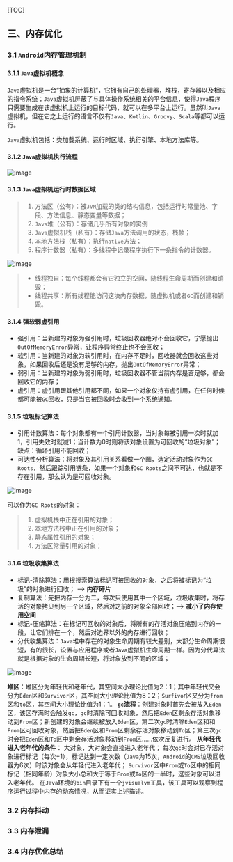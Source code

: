[TOC]

## 三、内存优化

### 3.1 `Android`内存管理机制

#### 3.1.1 `Java`虚拟机概念

`Java`虚拟机是一台“抽象的计算机”，它拥有自己的处理器，堆栈，寄存器以及相应的指令系统；`Java`虚拟机屏蔽了与具体操作系统相关的平台信息，使得`Java`程序只需要生成在该虚拟机上运行的目标代码，就可以在多平台上运行。虽然叫`Java`虚拟机，但在它之上运行的语言不仅有`Java`、`Kotlin`、`Groovy`、`Scala`等都可以运行。

`Java`虚拟机包括：类加载系统、运行时区域、执行引擎、本地方法库等。

#### 3.1.2 `Java`虚拟机执行流程

![image](https://github.com/tianyalu/NeAppPerformance/raw/master/show/jvm_process.png)

#### 3.1.3 `Java`虚拟机运行时数据区域

> 1. 方法区（公有）：被`JVM`加载的类的结构信息，包括运行时常量池、字段、方法信息、静态变量等数据；
> 2. `Java`堆（公有）：存储几乎所有对象的实例
> 3. `Java`虚拟机栈（私有）：存储`Java`方法调用的状态，栈帧；
> 4. 本地方法栈（私有）：执行`native`方法；
> 5. 程序计数器（私有）：多线程中记录程序执行下一条指令的计数器。

![image](https://github.com/tianyalu/NeAppPerformance/raw/master/show/jvm_runtime_data_area.png)

> * 线程独自：每个线程都会有它独立的空间，随线程生命周期而创建和销毁；
> * 线程共享：所有线程能访问这块内存数据，随虚拟机或者`GC`而创建和销毁。

#### 3.1.4 强软弱虚引用

* 强引用：当新建的对象为强引用时，垃圾回收器绝对不会回收它，宁愿抛出`OutOfMemoryError`异常，让程序异常终止也不会回收；
* 软引用：当新建的对象为软引用时，在内存不足时，回收器就会回收这些对象，如果回收后还是没有足够的内存，抛出`OutOfMemoryError`异常；
* 弱引用：当新建的对象为弱引用时，垃圾回收器不管当前内存是否足够，都会回收它的内存；
* 虚引用：虚引用跟其他引用都不同，如果一个对象仅持有虚引用，在任何时候都可能被`GC`回收，只是当它被回收时会收到一个系统通知。

#### 3.1.5 垃圾标记算法

* 引用计数算法：每个对象都有一个引用计数器，当对象每被引用一次时就加1，引用失效时就减1；当计数为0时则将该对象设置为可回收的“垃圾对象”； 缺点：循环引用不能回收；
* 可达性分析算法：将对象及其引用关系看做一个图，选定活动对象作为`GC Roots`，然后跟踪引用链条，如果一个对象和`GC Roots`之间不可达，也就是不存在引用，那么认为是可回收对象。

![image](https://github.com/tianyalu/NeAppPerformance/raw/master/show/gc_roots.png)

可以作为`GC Roots`的对象：

> 1. 虚拟机栈中正在引用的对象；
> 2. 本地方法栈中正在引用的对象；
> 3. 静态属性引用的对象；
> 4. 方法区常量引用的对象；

#### 3.1.6 垃圾收集算法

* 标记-清除算法：用根搜索算法标记可被回收的对象，之后将被标记为“垃圾”的对象进行回收； --> **内存碎片**
* 复制算法：先把内存一分为二，每次只使用其中一个区域，垃圾收集时，将存活的对象拷贝到另一个区域，然后对之前的对象全部回收；--> **减小了内存使用空间**
* 标记-压缩算法：在标记可回收的对象后，将所有的存活对象压缩到内存的一段，让它们排在一个，然后对边界以外的内存进行回收；
* 分代收集算法：`Java`堆中存在的对象生命周期有较大差别，大部分生命周期很短，有的很长，设置与应用程序或者`Java`虚拟机生命周期一样。因为分代算法就是根据对象的生命周期长短，将对象放到不同的区域；

![image](https://github.com/tianyalu/NeAppPerformance/raw/master/show/gc_generation.png)

**堆区**：堆区分为年轻代和老年代，其空间大小理论比值为2：1；其中年轻代又会分为`Eden`区和`Survivor`区，其空间大小理论比值为8：2；`Surfivo`r区又分为`from`区和`to`区，其空间大小理论比值为1：1。
**`gc`流程**：创建对象时首先会被放入`Eden`区，该区存满时会触发`gc`，`gc`时清除可回收对象，然后把`Eden`区剩余存活对象移动到`From`区；新创建的对象会继续被放入`Eden`区，第二次`gc`时清除`Eden`区和和`From`区可回收对象，然后把`Eden`区和`From`区剩余存活对象移动到`To`区；第三次`gc`时会把`Eden`区和`To`区中剩余存活对象移动到`From`区……依次反复进行。
**从年轻代进入老年代的条件**：
	大对象，大对象会直接进入老年代；
	每次`gc`时会对已存活对象进行标记（每次+1），标记达到一定次数（`Java`为15次，`Android`的`CMS`垃圾回收器为6次）时该对象会从年轻代进入老年代；
	`Survivor`区中`From`或`To`区中的相同标记（相同年龄）对象大小总和大于等于`From`或`To`区的一半时，这些对象可以进入老年代。
	在`Java`环境的`bin`目录下有一个` jvisualvm `工具，该工具可以观察到程序运行过程中内存的动态情况，从而证实上述描述。

### 3.2 内存抖动





### 3.3 内存泄漏





### 3.4 内存优化总结





